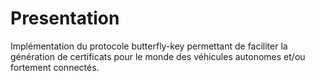 # Presentation
Implémentation du protocole butterfly-key permettant de faciliter la génération de certificats pour le monde  des véhicules autonomes et/ou fortement connectés.

